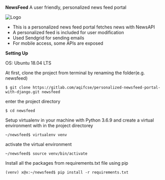 **NewsFeed**
A user friendly, personalized news feed portal

![Logo](https://i.ibb.co/C23m7NR/Logo-Makr-2jjctm.png)

- This is a personalized news feed portal fetches news with NewsAPI 
- A personalized feed is included for user modification 
- Used Sendgrid for sending emails 
- For mobile access, some APIs are exposed

**Setting Up**

OS: Ubuntu 18.04 LTS

At first, clone the project from terminal by renaming the folder(e.g. newsfeed) 
```
$ git clone https://gitlab.com/aqifcse/personalized-newsfeed-portal-with-django.git newsfeed
```
enter the project directory
```
$ cd newsfeed 
```
Setup virtualenv in your machine with Python 3.6.9 and create a virtual environment with in the project directorey
```
~/newsfeed$ virtualenv venv
```

activate the virtual environment
```
~/newsfeed$ source venv/bin/activate
```

Install all the packages from requirements.txt file using pip
```
(venv) x@x:~/newsfeed$ pip install -r requirements.txt
```





